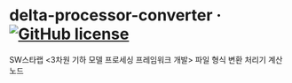 # delta-processor-converter &middot; [![GitHub license](https://img.shields.io/github/license/kaist-gclab/delta-processor-converter)](https://github.com/kaist-gclab/delta-processor-converter/blob/master/LICENSE)

SW스타랩 <3차원 기하 모델 프로세싱 프레임워크 개발> 파일 형식 변환 처리기 계산 노드
